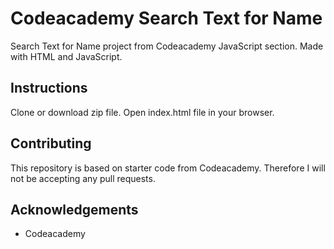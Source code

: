 # Codeacademy Search Text for Name
Search Text for Name project from Codeacademy JavaScript section. Made with HTML and JavaScript.

## Instructions
Clone or download zip file. Open index.html file in your browser.

## Contributing
This repository is based on starter code from Codeacademy. Therefore I will not be accepting any pull requests.

## Acknowledgements
* Codeacademy
